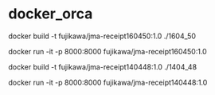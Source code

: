 # docker_orca


docker build -t fujikawa/jma-receipt160450:1.0 ./1604_50

docker run -it -p 8000:8000 fujikawa/jma-receipt160450:1.0


docker build -t fujikawa/jma-receipt140448:1.0 ./1404_48

docker run -it -p 8000:8000 fujikawa/jma-receipt140448:1.0

